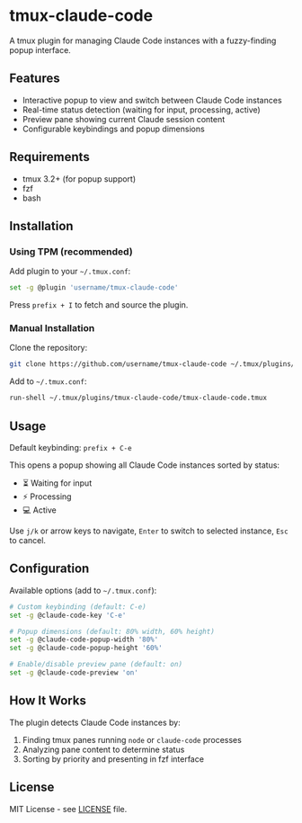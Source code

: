# tmux-claude-code

A tmux plugin for managing Claude Code instances with a fuzzy-finding popup interface.

## Features

- Interactive popup to view and switch between Claude Code instances
- Real-time status detection (waiting for input, processing, active)
- Preview pane showing current Claude session content
- Configurable keybindings and popup dimensions

## Requirements

- tmux 3.2+ (for popup support)
- fzf
- bash

## Installation

### Using TPM (recommended)

Add plugin to your `~/.tmux.conf`:

```bash
set -g @plugin 'username/tmux-claude-code'
```

Press `prefix + I` to fetch and source the plugin.

### Manual Installation

Clone the repository:
```bash
git clone https://github.com/username/tmux-claude-code ~/.tmux/plugins/tmux-claude-code
```

Add to `~/.tmux.conf`:
```bash
run-shell ~/.tmux/plugins/tmux-claude-code/tmux-claude-code.tmux
```

## Usage

Default keybinding: `prefix + C-e`

This opens a popup showing all Claude Code instances sorted by status:
- ⏳ Waiting for input
- ⚡ Processing 
- 💻 Active

Use `j/k` or arrow keys to navigate, `Enter` to switch to selected instance, `Esc` to cancel.

## Configuration

Available options (add to `~/.tmux.conf`):

```bash
# Custom keybinding (default: C-e)
set -g @claude-code-key 'C-e'

# Popup dimensions (default: 80% width, 60% height)
set -g @claude-code-popup-width '80%'
set -g @claude-code-popup-height '60%'

# Enable/disable preview pane (default: on)
set -g @claude-code-preview 'on'
```

## How It Works

The plugin detects Claude Code instances by:
1. Finding tmux panes running `node` or `claude-code` processes
2. Analyzing pane content to determine status
3. Sorting by priority and presenting in fzf interface

## License

MIT License - see [LICENSE](LICENSE) file.